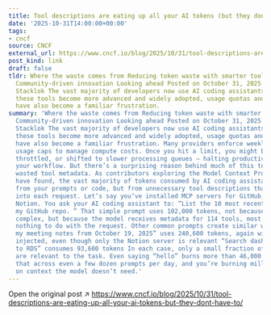 ```yaml
---
title: Tool descriptions are eating up all your AI tokens (but they don’t have to)
date: '2025-10-31T14:00:00+00:00'
tags:
- cncf
source: CNCF
external_url: https://www.cncf.io/blog/2025/10/31/tool-descriptions-are-eating-up-all-your-ai-tokens-but-they-dont-have-to/
post_kind: link
draft: false
tldr: Where the waste comes from Reducing token waste with smarter tool selection
  Community-driven innovation Looking ahead Posted on October 31, 2025 by Craig McLuckie,
  Stacklok The vast majority of developers now use AI coding assistants daily. As
  these tools become more advanced and widely adopted, usage quotas and rate limits
  have also become a familiar frustration.
summary: 'Where the waste comes from Reducing token waste with smarter tool selection
  Community-driven innovation Looking ahead Posted on October 31, 2025 by Craig McLuckie,
  Stacklok The vast majority of developers now use AI coding assistants daily. As
  these tools become more advanced and widely adopted, usage quotas and rate limits
  have also become a familiar frustration. Many providers enforce weekly or monthly
  usage caps to manage compute costs. Once you hit a limit, you might be blocked,
  throttled, or shifted to slower processing queues — halting productivity and disrupting
  your workflow. But there’s a surprising reason behind much of this token consumption:
  wasted tool metadata. As contributors exploring the Model Context Protocol (MCP)
  have found, the vast majority of tokens consumed by AI coding assistants come not
  from your prompts or code, but from unnecessary tool descriptions that get bundled
  into each request. Let’s say you’ve installed MCP servers for GitHub, Grafana, and
  Notion. You ask your AI coding assistant to: “List the 10 most recent issues from
  my GitHub repo. ” That simple prompt uses 102,000 tokens, not because the task is
  complex, but because the model receives metadata for 114 tools, most of which have
  nothing to do with the request. Other common prompts create similar waste: “Summarize
  my meeting notes from October 19, 2025” uses 240,600 tokens, again with 114 tools
  injected, even though only the Notion server is relevant “Search dashboards related
  to RDS” consumes 93,600 tokens In each case, only a small fraction of those tokens
  are relevant to the task. Even saying “hello” burns more than 46,000 tokens. Multiply
  that across even a few dozen prompts per day, and you’re burning millions of tokens
  on context the model doesn’t need.'
---
```

Open the original post ↗ https://www.cncf.io/blog/2025/10/31/tool-descriptions-are-eating-up-all-your-ai-tokens-but-they-dont-have-to/
